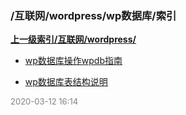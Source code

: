 ### /互联网/wordpress/wp数据库/索引


**[上一级索引/互联网/wordpress/](/互联网/wordpress/)**

- [wp数据库操作wpdb指南](/互联网/wordpress/wp数据库/wp数据库操作wpdb指南)

- [wp数据库表结构说明](/互联网/wordpress/wp数据库/wp数据库表结构说明)


<font size=2 color='grey'> 2020-03-12 16:14 </font>

